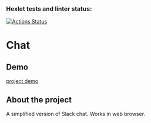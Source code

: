 ### Hexlet tests and linter status:
[![Actions Status](https://github.com/igornazim/frontend-project-12/workflows/hexlet-check/badge.svg)](https://github.com/igornazim/frontend-project-12/actions)

# Chat

## Demo
[project demo](https://frontend-project-12-production-8404.up.railway.app/login)

## About the project
A simplified version of Slack chat. Works in web browser.